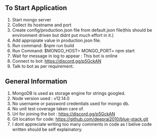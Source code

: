 ## To Start Application

1. Start mongo server
2. Collect its hostname and port
3. Create config/production.json file from default.json file(this should be environment driven but didnt put much effort in it.)
4. Add appropiate value in production.json file.
5. Run command: $npm run build
6. Run Command: $MONGO_HOST=<mongohost> MONGO_PORT=<mongoport> npm start
7. Wait for message in log to appear : This bot is online
8. Connect to bot: https://discord.gg/p5GckAN
9. Talk to bot as per requirement.


## General Information

1. MongoDB is used as storage engine for strings googled.
2. Node version used : v12.14.0
3. No username or password credentials used for mongo db.
4. No unit test coverage taken care of.
5. Url for joining the bot : https://discord.gg/p5GckAN
6. Git location for code: https://github.com/deepraj2010/blue-stack.git
7. I dont appreciate writing too many comments in code as I belive code written should be self explainatory.

